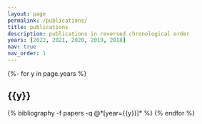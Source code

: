 ```yaml
---
layout: page
permalink: /publications/
title: publications
description: publications in reversed chronological order
years: [2022, 2021, 2020, 2019, 2018]
nav: true
nav_order: 1
---
```


<!-- _pages/publications.md -->
<div class="publications">

{%- for y in page.years %}

  <h2 class="year">{{y}}</h2>
  {% bibliography -f papers -q @*[year={{y}}]* %}
{% endfor %}

</div>
